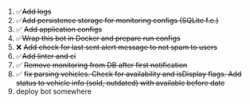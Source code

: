 1. ✅~~Add logs~~
2. ✅~~Add persistence storage for monitoring configs (SQLite f.e.)~~
3. ✅ ~~Add application configs~~
4. ✅~~Wrap this bot in Docker and prepare run configs~~
5. ❌ ~~Add check for last sent alert message to not spam to users~~
6. ✅~~Add linter and ci~~
7. ✅ ~~Remove monitoring from DB after first notification~~
8. ✅ ~~fix parsing vehicles. Check for availability and isDisplay flags. Add status to vehicle info (sold, outdated) with available before date~~
9. deploy bot somewhere